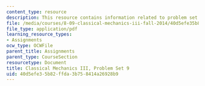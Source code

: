 ```yaml
---
content_type: resource
description: This resource contains information related to problem set 9.
file: /media/courses/8-09-classical-mechanics-iii-fall-2014/40d5efe35b82ffda3b758414a26928b9_MIT8_09F14_pset9.pdf
file_type: application/pdf
learning_resource_types:
- Assignments
ocw_type: OCWFile
parent_title: Assignments
parent_type: CourseSection
resourcetype: Document
title: Classical Mechanics III, Problem Set 9
uid: 40d5efe3-5b82-ffda-3b75-8414a26928b9
---
```

